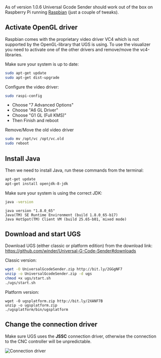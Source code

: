 As of version 1.0.6 Universal Gcode Sender should work out of the box on Raspberry Pi running [Raspbian](https://www.raspberrypi.org/downloads/raspbian/) (just a couple of tweaks).

## Activate OpenGL driver
Raspbian comes with the proprietary video driver VC4 which is not supported by the OpenGL-library that UGS is using. To use the visualizer you need to activate one of the other drivers and remove/move the vc4-libraries.

Make sure your system is up to date:
```bash
sudo apt-get update
sudo apt-get dist-upgrade
```

Configure the video driver:
```bash
sudo raspi-config
```
* Choose "7 Advanced Options"
* Choose "A6 GL Driver"
* Choose "G1 GL (Full KMS)"
* Then Finish and reboot

Remove/Move the old video driver
```bash
sudo mv /opt/vc /opt/vc.old
sudo reboot
```

## Install Java
Then we need to install Java, run these commands from the terminal: 
```bash
apt-get update
apt-get install openjdk-8-jdk
```

Make sure your system is using the correct JDK:
```bash
java -version
```

```
java version "1.8.0_65"
Java(TM) SE Runtime Environment (build 1.8.0_65-b17)
Java HotSpot(TM) Client VM (build 25.65-b01, mixed mode)
```

## Download and start UGS
Download UGS (either classic or platform edition) from the download link: https://github.com/winder/Universal-G-Code-Sender#downloads

Classic version:
```bash
wget -O UniversalGcodeSender.zip http://bit.ly/2GGgNF7
unzip -o UniversalGcodeSender.zip -d ugs
chmod +x ugs/start.sh
./ugs/start.sh
```

Platform version:
```
wget -O ugsplatform.zip http://bit.ly/2XANF7B
unzip -o ugsplatform.zip
./ugsplatform/bin/ugsplatform
```

## Change the connection driver
Make sure UGS uses the **JSSC** connection driver, otherwise the connection to the CNC controller will be unpredictable.

![Connection driver](https://user-images.githubusercontent.com/8962024/40659348-4a279b84-634e-11e8-91f6-19bcc6f0e16e.png)